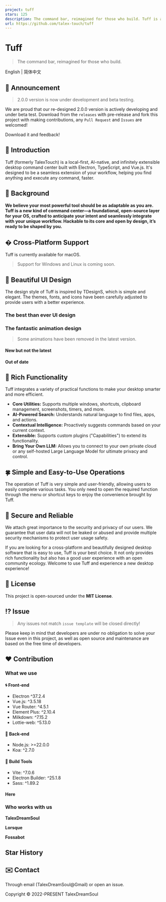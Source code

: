```yaml
---
project: tuff
stars: 125
description: The command bar, reimagined for those who build. Tuff is an open-source core for your OS, built on a sandboxed architecture with a local-first AI and a powerful TypeScript SDK.
url: https://github.com/talex-touch/tuff
---
```


Tuff
====

> The command bar, reimagined for those who build.

  
English | 简体中文

📌 Announcement
---------------

> 2.0.0 version is now under development and beta testing.

We are proud that our re-designed 2.0.0 version is actively developing and under beta test. Download from the `releases` with pre-release and fork this project with making contributions, any `Pull Request` and `Issues` are welcomed!

Download it and feedback!

🔷 Introduction
---------------

Tuff (formerly TalexTouch) is a local-first, AI-native, and infinitely extensible desktop command center built with Electron, TypeScript, and Vue.js. It's designed to be a seamless extension of your workflow, helping you find anything and execute any command, faster.

🚀 Background
-------------

**We believe your most powerful tool should be as adaptable as you are. Tuff is a new kind of command center—a foundational, open-source layer for your OS, crafted to anticipate your intent and seamlessly integrate with your unique workflow. Hackable to its core and open by design, it’s ready to be shaped by you.**

�️ Cross-Platform Support
-------------------------

Tuff is currently available for macOS.

> Support for Windows and Linux is coming soon.

🦋 Beautiful UI Design
----------------------

The design style of Tuff is inspired by TDesignS, which is simple and elegant. The themes, fonts, and icons have been carefully adjusted to provide users with a better experience.

### The best than ever UI design

### The fantastic animation design

> Some animations have been removed in the latest version.

#### New but not the latest

#### Out of date

🗻 Rich Functionality
---------------------

Tuff integrates a variety of practical functions to make your desktop smarter and more efficient.

-   **Core Utilities:** Supports multiple windows, shortcuts, clipboard management, screenshots, timers, and more.
-   **AI-Powered Search:** Understands natural language to find files, apps, and actions.
-   **Contextual Intelligence:** Proactively suggests commands based on your current context.
-   **Extensible:** Supports custom plugins ("Capabilities") to extend its functionality.
-   **Bring Your Own LLM:** Allows you to connect to your own private cloud or any self-hosted Large Language Model for ultimate privacy and control.

🍀 Simple and Easy-to-Use Operations
------------------------------------

The operation of Tuff is very simple and user-friendly, allowing users to easily complete various tasks. You only need to open the required function through the menu or shortcut keys to enjoy the convenience brought by Tuff.

🔐 Secure and Reliable
----------------------

We attach great importance to the security and privacy of our users. We guarantee that user data will not be leaked or abused and provide multiple security mechanisms to protect user usage safety.

If you are looking for a cross-platform and beautifully designed desktop software that is easy to use, Tuff is your best choice. It not only provides rich functionality but also has a good user experience with an open community ecology. Welcome to use Tuff and experience a new desktop experience!

🤝 License
----------

This project is open-sourced under the **MIT License**.

⁉️ Issue
--------

> Any issues not match `issue template` will be closed directly!

Please keep in mind that developers are under no obligation to solve your Issue even in this project, as well as open source and maintenance are based on the free time of developers.

❤️ Contribution
---------------

### What we use

#### 🌀 Front-end

-   Electron ^37.2.4
-   Vue.js: ^3.5.18
-   Vue Router: ^4.5.1
-   Element Plus: ^2.10.4
-   Milkdown: ^7.15.2
-   Lottie-web: ^5.13.0

#### 💠 Back-end

-   Node.js: >=22.0.0
-   Koa: ^2.7.0

#### 🔧 Build Tools

-   Vite: ^7.0.6
-   Electron Builder: ^25.1.8
-   Sass: ^1.89.2

#### Here

### Who works with us

  
**TalexDreamSoul**

  
**Lorsque**

  
**Fossabot**

Star History
------------

✉️ Contact
----------

Through email (TalexDreamSoul@Gmail) or open an issue.

Copyright © 2022-PRESENT TalexDreamSoul
